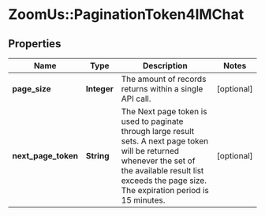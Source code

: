 # ZoomUs::PaginationToken4IMChat

## Properties
Name | Type | Description | Notes
------------ | ------------- | ------------- | -------------
**page_size** | **Integer** | The amount of records returns within a single API call.  | [optional] 
**next_page_token** | **String** | The Next page token is used to paginate through large result sets. A next page token will be returned whenever the set of the available result list exceeds the page size. The expiration period is 15 minutes. | [optional] 



